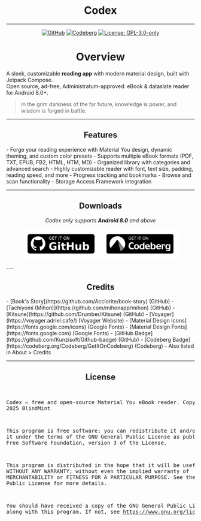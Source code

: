 <!------------ Header ------------>

<div align="center">
   <h1>Codex</h1>
</div>

---

<!------------ Badges ------------>

<div align="center">

<a href="">[![GitHub](https://img.shields.io/github/release/BlindMint/codex.svg?labelColor=27303D&color=3f719b&label=GitHub&logo=GitHub)](https://github.com/BlindMint/codex/releases)</a>
<a href="">[![Codeberg](https://img.shields.io/badge/Latest-3f9b9b?label=Codeberg&labelColor=27303D&logo=codeberg)](https://codeberg.org/BlindMint/codex/releases)</a>
<a href="">[![License: GPL-3.0-only](https://img.shields.io/badge/GPL--3.0--only-9b3f57?label=License&labelColor=27303D)](LICENSE)</a>

</div>

<!------------ Overview ------------>

<div align="center">
<h1>Overview</h1>
</div>

A sleek, customizable **reading app** with modern material design, built with Jetpack Compose.  
Open source, ad-free, Administratum-approved: eBook & dataslate reader for Android 8.0+.  

> In the grim darkness of the far future, knowledge is power, and wisdom is forged in battle.

---

<!------------ Features ------------>
<div align="center">
<h2>Features</h2>
</div>
- Forge your reading experience with Material You design, dynamic theming, and custom color presets  
- Supports multiple eBook formats (PDF, TXT, EPUB, FB2, HTML, HTM, MD)  
- Organized library with categories and advanced search  
- Highly customizable reader with font, text size, padding, reading speed, and more  
- Progress tracking and bookmarks  
- Browse and scan functionality  
- Storage Access Framework integration  

---

<!------------ Download guide ------------>
<div align="center">
<h2>Downloads</h2>

_Codex only supports **Android 8.0** and above_
</div>
<div align="center">

[<img src="https://raw.githubusercontent.com/Kunzisoft/Github-badge/main/get-it-on-github.png" alt='Get it on GitHub' height="80">](https://github.com/BlindMint/codex/releases/latest)
[<img src="https://raw.githubusercontent.com/BlindMint/codex/master/fastlane/metadata/android/en-US/images/codeberg-badge.png" alt='Get it on Codeberg' height="80">](https://codeberg.org/BlindMint/codex/releases)

</div>
---

<!------------ Credits and License ------------>
<div align="center">
<h2>Credits</h2>
</div>
- [Book's Story](https://github.com/Acclorite/book-story) (GitHub)  
- [Tachiyomi (Mihon)](https://github.com/mihonapp/mihon) (GitHub)  
- [Kitsune](https://github.com/Drumber/Kitsune) (GitHub)  
- [Voyager](https://voyager.adriel.cafe/) (Voyager Website)  
- [Material Design Icons](https://fonts.google.com/icons) (Google Fonts)  
- [Material Design Fonts](https://fonts.google.com) (Google Fonts)  
- [GitHub Badge](https://github.com/Kunzisoft/Github-badge) (GitHub)  
- [Codeberg Badge](https://codeberg.org/Codeberg/GetItOnCodeberg) (Codeberg)  
- Also listed in About > Credits  

---
<div align="center">
<h2>License</h2>
</div>
<div>
  <pre>

Codex — free and open-source Material You eBook reader.
Copyright (C) 2025 BlindMint

This program is free software: you can redistribute it and/or modify
it under the terms of the GNU General Public License as published by
the Free Software Foundation, version 3 of the License.

This program is distributed in the hope that it will be useful,
but WITHOUT ANY WARRANTY; without even the implied warranty of
MERCHANTABILITY or FITNESS FOR A PARTICULAR PURPOSE. See the
GNU General Public License for more details.

You should have received a copy of the GNU General Public License
along with this program. If not, see <https://www.gnu.org/licenses/>.
  </pre>
</div>

